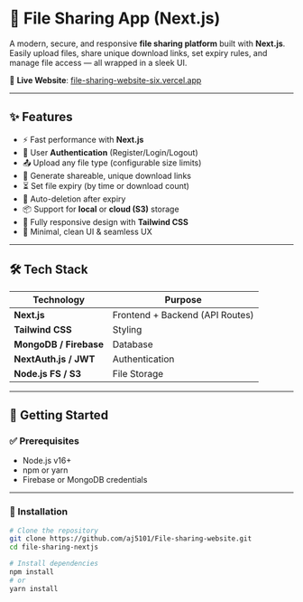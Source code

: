 # 📁 File Sharing App (Next.js)

A modern, secure, and responsive **file sharing platform** built with **Next.js**. Easily upload files, share unique download links, set expiry rules, and manage file access — all wrapped in a sleek UI.

🔗 **Live Website**: [file-sharing-website-six.vercel.app](https://file-sharing-website-six.vercel.app/)

---

## ✨ Features

- ⚡ Fast performance with **Next.js**
- 🔐 User **Authentication** (Register/Login/Logout)
- 📤 Upload any file type (configurable size limits)
- 🔗 Generate shareable, unique download links
- ⏳ Set file expiry (by time or download count)
- 🧹 Auto-deletion after expiry
- 📦 Support for **local** or **cloud (S3)** storage
- 📱 Fully responsive design with **Tailwind CSS**
- 🧠 Minimal, clean UI & seamless UX

---

## 🛠️ Tech Stack

| Technology        | Purpose                         |
|------------------|----------------------------------|
| **Next.js**       | Frontend + Backend (API Routes) |
| **Tailwind CSS**  | Styling                         |
| **MongoDB / Firebase** | Database                   |
| **NextAuth.js / JWT**  | Authentication             |
| **Node.js FS / S3**    | File Storage               |

---

## 🚀 Getting Started

### ✅ Prerequisites

- Node.js v16+
- npm or yarn
- Firebase or MongoDB credentials

---

### 🔧 Installation

```bash
# Clone the repository
git clone https://github.com/aj5101/File-sharing-website.git
cd file-sharing-nextjs

# Install dependencies
npm install
# or
yarn install
